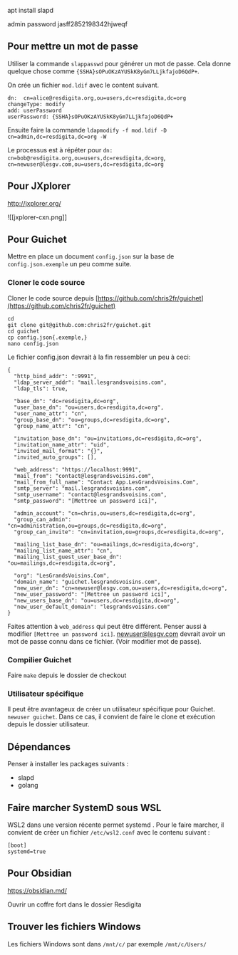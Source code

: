 apt install slapd

admin password
jasff2852198342hjweqf

## Pour mettre un mot de passe

Utiliser la commande `slappasswd` pour générer un mot de passe. Cela donne quelque chose comme `{SSHA}sOPuOKzAYUSkK8yGm7LLjkfajoD6QdP+`.

On crée un fichier `mod.ldif` avec le content suivant.

```
dn:  cn=alice@resdigita.org,ou=users,dc=resdigita,dc=org
changeType: modify
add: userPassword
userPassword: {SSHA}sOPuOKzAYUSkK8yGm7LLjkfajoD6QdP+
```

Ensuite faire la commande `ldapmodify -f mod.ldif -D cn=admin,dc=resdigita,dc=org -W `

Le processus est à répéter pour  `dn: cn=bob@resdigita.org,ou=users,dc=resdigita,dc=org`, `cn=newuser@lesgv.com,ou=users,dc=resdigita,dc=org`

## Pour JXplorer


http://jxplorer.org/


![[jxplorer-cxn.png]]

## Pour Guichet

Mettre en place un document `config.json` sur la base de `config.json.exemple` un peu comme suite.

### Cloner le code source

Cloner le code source depuis [https://github.com/chris2fr/guichet](https://github.com/chris2fr/guichet)

```
cd
git clone git@github.com:chris2fr/guichet.git
cd guichet 
cp config.json{.exemple,}
nano config.json
```

Le fichier config.json devrait à la fin ressembler un peu à ceci:

```
{
  "http_bind_addr": ":9991",
  "ldap_server_addr": "mail.lesgrandsvoisins.com",
  "ldap_tls": true,

  "base_dn": "dc=resdigita,dc=org",
  "user_base_dn": "ou=users,dc=resdigita,dc=org",
  "user_name_attr": "cn",
  "group_base_dn": "ou=groups,dc=resdigita,dc=org",
  "group_name_attr": "cn",

  "invitation_base_dn": "ou=invitations,dc=resdigita,dc=org",
  "invitation_name_attr": "uid",
  "invited_mail_format": "{}",
  "invited_auto_groups": [],

  "web_address": "https://localhost:9991",
  "mail_from": "contact@lesgrandsvoisins.com",
  "mail_from_full_name": "Contact App.LesGrandsVoisins.Com",
  "smtp_server": "mail.lesgrandsvoisins.com",
  "smtp_username": "contact@lesgrandsvoisins.com",
  "smtp_password": "[Mettree un password ici]",

  "admin_account": "cn=chris,ou=users,dc=resdigita,dc=org",
  "group_can_admin": "cn=administration,ou=groups,dc=resdigita,dc=org",
  "group_can_invite": "cn=invitation,ou=groups,dc=resdigita,dc=org",

  "mailing_list_base_dn": "ou=mailings,dc=resdigita,dc=org",
  "mailing_list_name_attr": "cn",
  "mailing_list_guest_user_base_dn": "ou=mailings,dc=resdigita,dc=org",

  "org": "LesGrandsVoisins.Com",
  "domain_name": "guichet.lesgrandsvoisins.com",
  "new_user_dn": "cn=newuser@lesgv.com,ou=users,dc=resdigita,dc=org",
  "new_user_password": "[Mettree un password ici]",
  "new_users_base_dn": "ou=users,dc=resdigita,dc=org",
  "new_user_default_domain": "lesgrandsvoisins.com"
}
```

Faites attention à `web_address` qui peut être différent. Penser aussi à modifier `[Mettree un password ici]`. newuser@lesgv.com devrait avoir un mot de passe connu dans ce fichier. (Voir modifier mot de passe).

### Compilier Guichet

Faire `make` depuis le dossier de checkout

### Utilisateur spécifique 

Il peut être avantageux de créer un utilisateur spécifique pour Guichet. `newuser guichet`. Dans ce cas, il convient de faire le clone et exécution depuis le dossier utilisateur. 

## Dépendances

Penser à installer les packages suivants :

- slapd
- golang

## Faire marcher SystemD sous WSL

WSL2 dans une version récente permet systemd . Pour le faire marcher, il convient de créer un fichier `/etc/wsl2.conf` avec le contenu suivant :

```
[boot]
systemd=true
```
## Pour Obsidian

https://obsidian.md/

Ouvrir un coffre fort dans le dossier Resdigita

## Trouver les fichiers Windows 

Les fichiers Windows sont dans `/mnt/c/` par exemple  `/mnt/c/Users/`